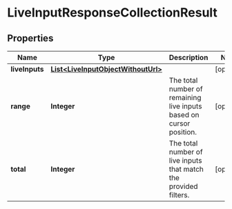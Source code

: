 # LiveInputResponseCollectionResult

## Properties
Name | Type | Description | Notes
------------ | ------------- | ------------- | -------------
**liveInputs** | [**List&lt;LiveInputObjectWithoutUrl&gt;**](LiveInputObjectWithoutUrl.md) |  |  [optional]
**range** | **Integer** | The total number of remaining live inputs based on cursor position. |  [optional]
**total** | **Integer** | The total number of live inputs that match the provided filters. |  [optional]
